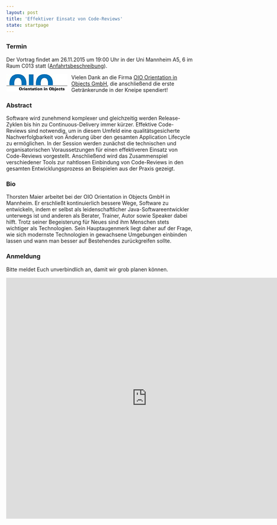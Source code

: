 ```yaml
---
layout: post
title: 'Effektiver Einsatz von Code-Reviews'
state: startpage
---
```


### Termin

Der Vortrag findet am 26.11.2015 um 19:00 Uhr in der Uni Mannheim A5, 6 im Raum C013 statt ([Anfahrtsbeschreibung](/getting-there)).

<a href="http://www.oio.de/"><img src="/public/img/oio-logo.png" style="float:left; padding-right:10px;" /></a>
Vielen Dank an die Firma [OIO Orientation in Objects GmbH](http://www.oio.de/), die anschließend die erste Getränkerunde in der Kneipe spendiert!

### Abstract

Software wird zunehmend komplexer und gleichzeitig werden Release-Zyklen bis hin zu Continuous-Delivery immer kürzer. Effektive Code-Reviews sind notwendig, um in diesem Umfeld eine qualitätsgesicherte Nachverfolgbarkeit von Änderung über den gesamten Application Lifecycle zu ermöglichen. In der Session werden zunächst die technischen und organisatorischen Voraussetzungen für einen effektiveren Einsatz von Code-Reviews vorgestellt. Anschließend wird das Zusammenspiel verschiedener Tools zur nahtlosen Einbindung von Code-Reviews in den gesamten Entwicklungsprozess an Beispielen aus der Praxis gezeigt.

### Bio

Thorsten Maier arbeitet bei der OIO Orientation in Objects GmbH in Mannheim. Er erschließt kontinuierlich bessere Wege, Software zu entwickeln, indem er selbst als leidenschaftlicher Java-Softwareentwickler unterwegs ist und anderen als Berater, Trainer, Autor sowie Speaker dabei hilft. Trotz seiner Begeisterung für Neues sind ihm Menschen stets wichtiger als Technologien. Sein Hauptaugenmerk liegt daher auf der Frage, wie sich modernste Technologien in gewachsene Umgebungen einbinden lassen und wann man besser auf Bestehendes zurückgreifen sollte.

### Anmeldung

Bitte meldet Euch unverbindlich an, damit wir grob planen können.
<iframe src="https://docs.google.com/forms/d/1mKFzkjvFEIXoALs-f6VMHjWlJyUkEvbJI1W3tl0VBwc/viewform?embedded=true" width="760" height="650" frameborder="0" marginheight="0" marginwidth="0">Wird geladen...</iframe>
